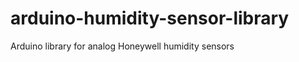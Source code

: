 arduino-humidity-sensor-library
===============================

Arduino library for analog Honeywell humidity sensors
